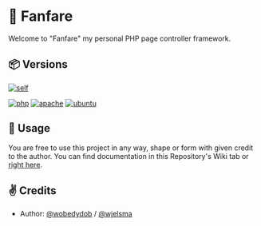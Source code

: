 # 🎺 Fanfare
Welcome to "Fanfare" my personal PHP page controller framework.

## 📦 Versions
[![self](https://img.shields.io/badge/current_build-0.0.0-6BA4AE?style=for-the-badge&logo=github&logoColor=white)](https://github.com/wobedydob/equivoluent)

[![php](https://img.shields.io/badge/php-8.1.9-777BB4?style=for-the-badge&logo=php&logoColor=white)](https://php.com/)
[![apache](https://img.shields.io/badge/apache-2.4.54-D22129?style=for-the-badge&logo=apache&logoColor=white)](https://apache.org/)
[![ubuntu](https://img.shields.io/badge/ubuntu-22.04.1_LTS-E95420?style=for-the-badge&logo=ubuntu&logoColor=white)](https://ubuntu.com/)

## 📝 Usage
You are free to use this project in any way, shape or form with given credit to the author.
You can find documentation in this Repository's Wiki tab or [right here](https://github.com/wobedydob/fanfare/wiki).

## ✌ Credits

- Author: [@wobedydob](https://www.github.com/wobedydob) / [@wjelsma](https://www.github.com/wjelsma)

